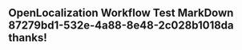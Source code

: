 <properties
ms.topic="hero-topic1"
ms.test1="hero-topic"
ms.test2="test"/>

## OpenLocalization Workflow Test MarkDown 87279bd1-532e-4a88-8e48-2c028b1018da thanks!
